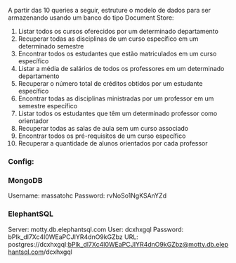 A partir das 10 queries a seguir, estruture o modelo de dados para ser armazenando usando um banco do tipo Document Store:

1. Listar todos os cursos oferecidos por um determinado departamento
2. Recuperar todas as disciplinas de um curso específico em um determinado semestre
3. Encontrar todos os estudantes que estão matriculados em um curso específico
4. Listar a média de salários de todos os professores em um determinado departamento
5. Recuperar o número total de créditos obtidos por um estudante específico
6. Encontrar todas as disciplinas ministradas por um professor em um semestre específico
7. Listar todos os estudantes que têm um determinado professor como orientador
8. Recuperar todas as salas de aula sem um curso associado
9. Encontrar todos os pré-requisitos de um curso específico
10. Recuperar a quantidade de alunos orientados por cada professor

### Config:
### MongoDB
Username: massatohc
Password: rvNoSo1NgKSAnYZd

### ElephantSQL
Server:	motty.db.elephantsql.com
User: dcxhxgql
Password: bPlk_dl7Xc4l0WEaPCJIYR4dnO9kGZbz
URL: postgres://dcxhxgql:bPlk_dl7Xc4l0WEaPCJIYR4dnO9kGZbz@motty.db.elephantsql.com/dcxhxgql
